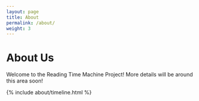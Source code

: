 ```yaml
---
layout: page
title: About
permalink: /about/
weight: 3
---
```


# **About Us**

Welcome to the Reading Time Machine Project!  More details will be around this area soon!


<div class="row">
{% include about/timeline.html %}
</div>
